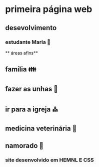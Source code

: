 # primeira página web
## desevolvimento 
### estudante Maria :blue_heart:
** áreas afins**
## família :family:
## fazer as unhas :nail_care:
## ir para a igreja :church:
## medicina veterinária :horse:
## namorado :couple_with_heart:
### site desenvolvido em HEMNL E CSS
